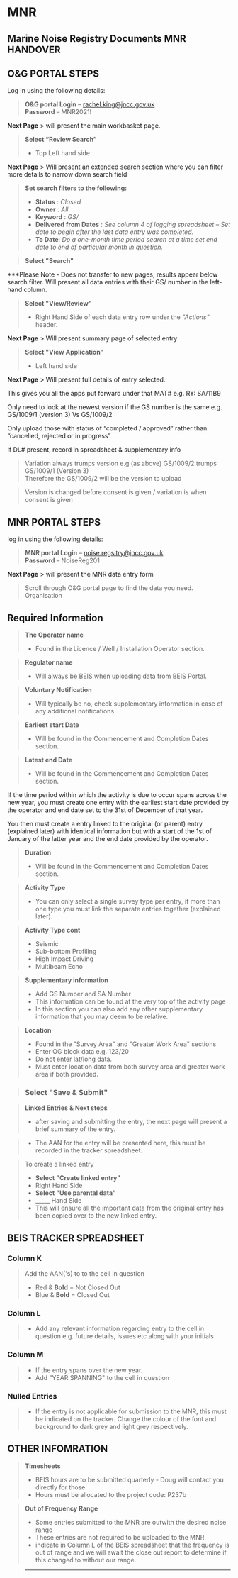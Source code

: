 # MNR
Marine Noise Registry Documents
**MNR HANDOVER**
------------


**O&G PORTAL STEPS**
-------------

Log in using the following details:
>**O&G portal Login** – rachel.king@jncc.gov.uk  
>**Password** – MNR2021!

**Next Page** > will present the main workbasket page.

> **Select “Review Search”**
> - Top Left hand side

**Next Page** > Will present an extended search section where you can filter more details to narrow down search field
 
>**Set search filters to the following:**
>- **Status** : *Closed*
>- **Owner** : *All*
>- **Keyword** : *GS/*
>- **Delivered from Dates** :
*See column 4 of logging spreadsheet – Set date to begin after the last data entry was completed.*
>- **To Date**: 
*Do a one-month time period search at a time set end date to end of particular month in question.*

>**Select "Search"** 

***Please Note - Does not transfer to new pages, results appear below search filter.
Will present all data entries with their GS/ number in the left-hand column.

> **Select "View/Review"**   
>- Right Hand Side of each data entry row under the *"Actions"* header.

**Next Page** > Will present summary page of selected entry

>**Select "View Application"**
>- Left hand side  

**Next Page** > Will present full details of entry selected.

This gives you all the apps put forward under that MAT# e.g. RY: SA/11B9

Only need to look at the newest version if the GS number is the same
e.g. GS/1009/1 (version 3) Vs GS/1009/2

Only upload those with status of “completed / approved” rather than: 
“cancelled, rejected or in progress”

If DL# present, record in spreadsheet & supplementary info
> Variation always trumps version 
e.g (as above) GS/1009/2 trumps GS/1009/1 (Version 3)  
Therefore the GS/1009/2 will be the version to upload

>Version is changed before consent is given / variation is when consent is given 

**MNR PORTAL STEPS**
----------------

log in using the following details:
>**MNR portal Login** – noise.regsitry@jncc.gov.uk  
**Password** – NoiseReg201

**Next Page** > will present the MNR data entry form

>Scroll through O&G portal page to find the data you need.
Organisation 

Required Information
--------------------
> **The Operator name**
>- Found in the Licence / Well / Installation Operator section.

> **Regulator name**
>- Will always be BEIS when uploading data from BEIS Portal.

> **Voluntary Notification**
>- Will typically be no, check supplementary information in case of any additional notifications. 

> **Earliest start Date** 
>- Will be found in the Commencement and Completion Dates section.

> **Latest end Date** 
>- Will be found in the Commencement and Completion Dates section.

If the time period within which the activity is due to occur spans across the new year, you must create one entry with the earliest start date provided by the operator and end date set to the 31st of December of that year. 

You then must create a entry linked to the original (or parent) entry (explained later) with identical information but with a start of the 1st of January of the latter year and the end date provided by the operator.

> **Duration** 
>- Will be found in the Commencement and Completion Dates section.

> **Activity Type** 
>- You can only select a single survey type per entry, if more than one type you must link the separate entries together (explained later).

> **Activity Type cont**
>- Seismic
>- Sub-bottom Profiling
>- High Impact Driving 
>- Multibeam Echo

> **Supplementary information**
>- Add GS Number and SA Number
>- This information can be found at the very top of the activity page
>- In this section you can also add any other supplementary information that you may deem to be relative. 

> **Location**
> -  Found in the "Survey Area" and "Greater Work Area" sections
> - Enter OG block data e.g. 123/20
> - Do not enter lat/long data.
> - Must enter location data from both survey area and greater work area if both provided.

> ### Select "Save & Submit"

> **Linked Entries & Next steps**
> - after saving and submitting the entry, the next page will present a brief summary of the entry.

> - The AAN for the entry will be presented here, this must be recorded in the tracker spreadsheet.

>  To create a linked entry
> - **Select "Create linked entry"**
> - Right Hand Side
> - **Select "Use parental data"**
> - _____ Hand Side
> - This will ensure all the important data from the original entry has been copied over to the new linked entry.

**BEIS TRACKER SPREADSHEET**
----------------
### **Column K**
> Add the AAN('s) to to the cell in question
>- Red & **Bold** = Not Closed Out
>- Blue & **Bold** = Closed Out

### **Column L**
>- Add any relevant information regarding entry to the cell in question e.g. future details, issues etc along with your initials

### **Column M**
>- If the entry spans over the new year. 
>- Add "YEAR SPANNING" to the cell in question

### **Nulled Entries**
>- If the entry is not applicable for submission to the MNR, this must be indicated on the tracker.
Change the colour of the font and background to dark grey and light grey respectively. 

OTHER INFOMRATION
-----------------

>**Timesheets**
>- BEIS hours are to be submitted quarterly - Doug will contact you directly for those.
>- Hours must be allocated to the project code: P237b

>**Out of Frequency Range**
>- Some entries submitted to the MNR are outwith the desired noise range 
>- These entries are not required to be uploaded to the MNR
>- indicate in Column L of the BEIS spreadsheet that the frequency is out of range and we will await the close out report to determine if this changed to without our range. 

>****
